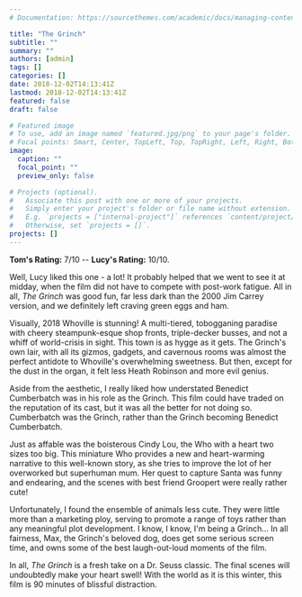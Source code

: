 ```yaml
---
# Documentation: https://sourcethemes.com/academic/docs/managing-content/

title: "The Grinch"
subtitle: ""
summary: ""
authors: [admin]
tags: []
categories: []
date: 2018-12-02T14:13:41Z
lastmod: 2018-12-02T14:13:41Z
featured: false
draft: false

# Featured image
# To use, add an image named `featured.jpg/png` to your page's folder.
# Focal points: Smart, Center, TopLeft, Top, TopRight, Left, Right, BottomLeft, Bottom, BottomRight.
image:
  caption: ""
  focal_point: ""
  preview_only: false

# Projects (optional).
#   Associate this post with one or more of your projects.
#   Simply enter your project's folder or file name without extension.
#   E.g. `projects = ["internal-project"]` references `content/project/deep-learning/index.md`.
#   Otherwise, set `projects = []`.
projects: []
---
```


**Tom's Rating:** 7/10 -- **Lucy's Rating:** 10/10.

Well, Lucy liked this one - a lot! It probably helped that we went to see it at midday, when the film did not have to compete with post-work fatigue. All in all, *The Grinch* was good fun, far less dark than the 2000 Jim Carrey version, and we definitely left craving green eggs and ham.

Visually, 2018 Whoville is stunning! A multi-tiered, tobogganing paradise with cheery steampunk-esque shop fronts, triple-decker busses, and not a whiff of world-crisis in sight. This town is as hygge as it gets. The Grinch's own lair, with all its gizmos, gadgets, and cavernous rooms was almost the perfect antidote to Whoville's overwhelming sweetness. But then, except for the dust in the organ, it felt less Heath Robinson and more evil genius.

Aside from the aesthetic, I really liked how understated Benedict Cumberbatch was in his role as the Grinch. This film could have traded on the reputation of its cast, but it was all the better for not doing so. Cumberbatch was the Grinch, rather than the Grinch becoming Benedict Cumberbatch.

Just as affable was the boisterous Cindy Lou, the Who with a heart two sizes too big. This miniature Who provides a new and heart-warming narrative to this well-known story, as she tries to improve the lot of her overworked but superhuman mum. Her quest to capture Santa was funny and endearing, and the scenes with best friend Groopert were really rather cute!

Unfortunately, I found the ensemble of animals less cute. They were little more than a marketing ploy, serving to promote a range of toys rather than any meaningful plot development. I know, I know, I'm being a Grinch... In all fairness, Max, the Grinch's beloved dog, does get some serious screen time, and owns some of the best laugh-out-loud moments of the film.

In all, *The Grinch* is a fresh take on a Dr. Seuss classic. The final scenes will undoubtedly make your heart swell! With the world as it is this winter, this film is 90 minutes of blissful distraction.

